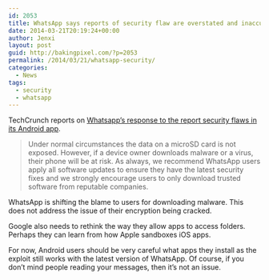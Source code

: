 ```yaml
---
id: 2053
title: WhatsApp says reports of security flaw are overstated and inaccurate
date: 2014-03-21T20:19:24+00:00
author: Jenxi
layout: post
guid: http://bakingpixel.com/?p=2053
permalink: /2014/03/21/whatsapp-security/
categories:
  - News
tags:
  - security
  - whatsapp
---
```

TechCrunch reports on [Whatsapp’s response to the report security flaws in its Android app](http://techcrunch.com/2014/03/13/whatsapp-says-reports-of-security-flaw-are-overstated-and-not-accurate/).

> Under normal circumstances the data on a microSD card is not exposed. However, if a device owner downloads malware or a virus, their phone will be at risk. As always, we recommend WhatsApp users apply all software updates to ensure they have the latest security fixes and we strongly encourage users to only download trusted software from reputable companies. 

WhatsApp is shifting the blame to users for downloading malware. This does not address the issue of their encryption being cracked.

Google also needs to rethink the way they allow apps to access folders. Perhaps they can learn from how Apple sandboxes iOS apps.

For now, Android users should be very careful what apps they install as the exploit still works with the latest version of WhatsApp. Of course, if you don’t mind people reading your messages, then it’s not an issue.
